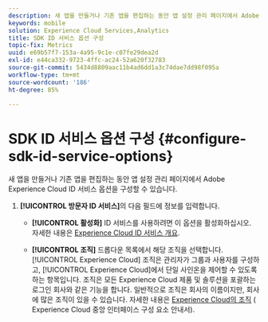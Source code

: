 ```yaml
---
description: 새 앱을 만들거나 기존 앱을 편집하는 동안 앱 설정 관리 페이지에서 Adobe Experience Platform ID 서비스 옵션을 구성할 수 있습니다.
keywords: mobile
solution: Experience Cloud Services,Analytics
title: SDK ID 서비스 옵션 구성
topic-fix: Metrics
uuid: e69b57f7-153a-4a95-9c1e-c07fe29dea2d
exl-id: e44ca332-9723-4ffc-ac24-52a620f32783
source-git-commit: 5434d8809aac11b4ad6dd1a3c74dae7dd98f095a
workflow-type: tm+mt
source-wordcount: '186'
ht-degree: 85%

---
```


# SDK ID 서비스 옵션 구성 {#configure-sdk-id-service-options}

새 앱을 만들거나 기존 앱을 편집하는 동안 앱 설정 관리 페이지에서 Adobe Experience Cloud ID 서비스 옵션을 구성할 수 있습니다.

1. **[!UICONTROL 방문자 ID 서비스]**&#x200B;의 다음 필드에 정보를 입력합니다.

   * **[!UICONTROL 활성화]**
ID 서비스를 사용하려면 이 옵션을 활성화하십시오. 자세한 내용은 [Experience Cloud ID 서비스 개요](https://experienceleague.adobe.com/docs/id-service/using/intro/overview.html).

   * **[!UICONTROL 조직]**
드롭다운 목록에서 해당 조직을 선택합니다.
[!UICONTROL Experience Cloud] 조직은 관리자가 그룹과 사용자를 구성하고, [!UICONTROL Experience Cloud]에서 단일 사인온을 제어할 수 있도록 하는 항목입니다. 조직은 모든 Experience Cloud 제품 및 솔루션을 포괄하는 로그인 회사와 같은 기능을 합니다. 일반적으로 조직은 회사의 이름이지만, 회사에 많은 조직이 있을 수 있습니다. 자세한 내용은 [Experience Cloud의 조직](https://experienceleague.adobe.com/docs/core-services/interface/administration/organizations.html?lang=ko) ( Experience Cloud 중앙 인터페이스 구성 요소 안내서).
